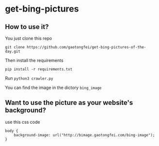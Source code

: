 # get-bing-pictures

## How to use it?

You just clone this repo

`git clone https://github.com/gaotongfei/get-bing-pictures-of-the-day.git`

Then install the requirements

`pip install -r requirements.txt`

Run `python3 crawler.py`

You can find the image in the dictory `bing_image`

## Want to use the picture as your website's background?

use this css code

```
body {
    background-image: url("http://bimage.gaotongfei.com/bing-image");
}
```

